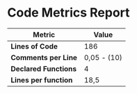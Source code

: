 # Code Metrics Report

| Metric                          | Value       |
|---------------------------------|-------------|
| **Lines of Code**               | 186         |
| **Comments per Line**           | 0,05 - (10) |
| **Declared Functions**          | 4           |
| **Lines per function**          | 18,5        |


